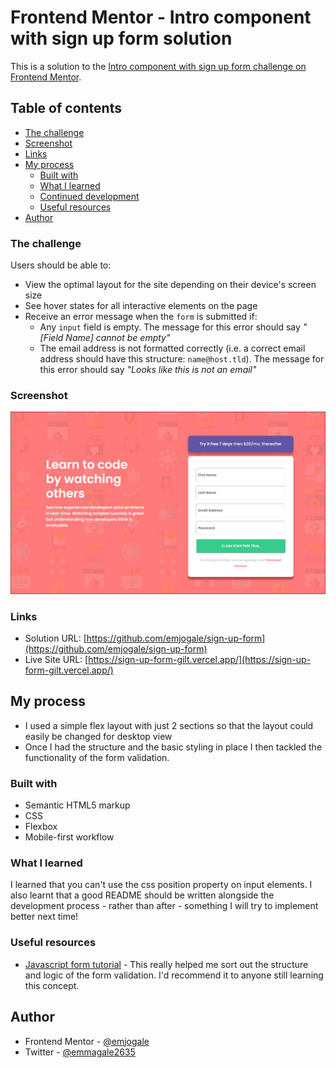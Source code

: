 # Frontend Mentor - Intro component with sign up form solution

This is a solution to the [Intro component with sign up form challenge on Frontend Mentor](https://www.frontendmentor.io/challenges/intro-component-with-signup-form-5cf91bd49edda32581d28fd1).

## Table of contents

- [The challenge](#the-challenge)
- [Screenshot](#screenshot)
- [Links](#links)
- [My process](#my-process)
  - [Built with](#built-with)
  - [What I learned](#what-i-learned)
  - [Continued development](#continued-development)
  - [Useful resources](#useful-resources)
- [Author](#author)

### The challenge

Users should be able to:

- View the optimal layout for the site depending on their device's screen size
- See hover states for all interactive elements on the page
- Receive an error message when the `form` is submitted if:
  - Any `input` field is empty. The message for this error should say _"[Field Name] cannot be empty"_
  - The email address is not formatted correctly (i.e. a correct email address should have this structure: `name@host.tld`). The message for this error should say _"Looks like this is not an email"_

### Screenshot

![](./images/screenshot.jpg)

### Links

- Solution URL: [https://github.com/emjogale/sign-up-form](https://github.com/emjogale/sign-up-form)
- Live Site URL: [https://sign-up-form-gilt.vercel.app/](https://sign-up-form-gilt.vercel.app/)

## My process

- I used a simple flex layout with just 2 sections so that the layout could easily be changed for desktop view
- Once I had the structure and the basic styling in place I then tackled the functionality of the form validation.

### Built with

- Semantic HTML5 markup
- CSS
- Flexbox
- Mobile-first workflow

### What I learned

I learned that you can't use the css position property on input elements.
I also learnt that a good README should be written alongside the development process - rather than after - something I will try to implement better next time!

### Useful resources

- [Javascript form tutorial](https://www.javascripttutorial.net/javascript-dom/javascript-form/) - This really helped me sort out the structure and logic of the form validation. I'd recommend it to anyone still learning this concept.

## Author

<!-- - Website - [Emma Gale](https://www.your-site.com) -->

- Frontend Mentor - [@emjogale](https://www.frontendmentor.io/profile/emjogale)
- Twitter - [@emmagale2635](https://www.twitter.com/emmagale2635)
